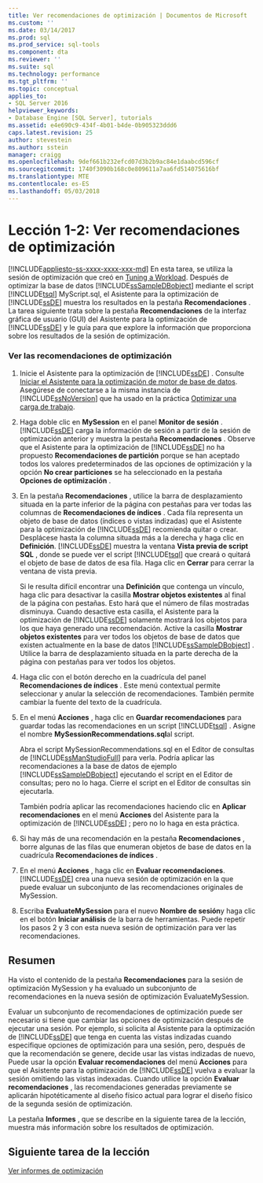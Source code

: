 ```yaml
---
title: Ver recomendaciones de optimización | Documentos de Microsoft
ms.custom: ''
ms.date: 03/14/2017
ms.prod: sql
ms.prod_service: sql-tools
ms.component: dta
ms.reviewer: ''
ms.suite: sql
ms.technology: performance
ms.tgt_pltfrm: ''
ms.topic: conceptual
applies_to:
- SQL Server 2016
helpviewer_keywords:
- Database Engine [SQL Server], tutorials
ms.assetid: e4e690c9-434f-4b01-b4de-0b905323ddd6
caps.latest.revision: 25
author: stevestein
ms.author: sstein
manager: craigg
ms.openlocfilehash: 9def661b232efcd07d3b2b9ac84e1daabcd596cf
ms.sourcegitcommit: 1740f3090b168c0e809611a7aa6fd514075616bf
ms.translationtype: MTE
ms.contentlocale: es-ES
ms.lasthandoff: 05/03/2018
---
```

# <a name="lesson-1-2---viewing-tuning-recommendations"></a>Lección 1-2: Ver recomendaciones de optimización
[!INCLUDE[appliesto-ss-xxxx-xxxx-xxx-md](../../includes/appliesto-ss-xxxx-xxxx-xxx-md.md)]
En esta tarea, se utiliza la sesión de optimización que creó en [Tuning a Workload](../../tools/dta/lesson-1-1-tuning-a-workload.md). Después de optimizar la base de datos [!INCLUDE[ssSampleDBobject](../../includes/sssampledbobject-md.md)] mediante el script [!INCLUDE[tsql](../../includes/tsql-md.md)] MyScript.sql, el Asistente para la optimización de [!INCLUDE[ssDE](../../includes/ssde-md.md)] muestra los resultados en la pestaña **Recomendaciones** . La tarea siguiente trata sobre la pestaña **Recomendaciones** de la interfaz gráfica de usuario (GUI) del Asistente para la optimización de [!INCLUDE[ssDE](../../includes/ssde-md.md)] y le guía para que explore la información que proporciona sobre los resultados de la sesión de optimización.  
  
### <a name="view-tuning-recommendations"></a>Ver las recomendaciones de optimización  
  
1.  Inicie el Asistente para la optimización de [!INCLUDE[ssDE](../../includes/ssde-md.md)] . Consulte [Iniciar el Asistente para la optimización de motor de base de datos](../../tools/dta/lesson-1-1-launching-database-engine-tuning-advisor.md). Asegúrese de conectarse a la misma instancia de [!INCLUDE[ssNoVersion](../../includes/ssnoversion-md.md)] que ha usado en la práctica [Optimizar una carga de trabajo](../../tools/dta/lesson-1-1-tuning-a-workload.md).  
  
2.  Haga doble clic en **MySession** en el panel **Monitor de sesión** . [!INCLUDE[ssDE](../../includes/ssde-md.md)] carga la información de sesión a partir de la sesión de optimización anterior y muestra la pestaña **Recomendaciones** . Observe que el Asistente para la optimización de [!INCLUDE[ssDE](../../includes/ssde-md.md)] no ha propuesto **Recomendaciones de partición** porque se han aceptado todos los valores predeterminados de las opciones de optimización y la opción **No crear particiones** se ha seleccionado en la pestaña **Opciones de optimización** .  
  
3.  En la pestaña **Recomendaciones** , utilice la barra de desplazamiento situada en la parte inferior de la página con pestañas para ver todas las columnas de **Recomendaciones de índices** . Cada fila representa un objeto de base de datos (índices o vistas indizadas) que el Asistente para la optimización de [!INCLUDE[ssDE](../../includes/ssde-md.md)] recomienda quitar o crear. Desplácese hasta la columna situada más a la derecha y haga clic en **Definición**. [!INCLUDE[ssDE](../../includes/ssde-md.md)] muestra la ventana **Vista previa de script SQL** , donde se puede ver el script [!INCLUDE[tsql](../../includes/tsql-md.md)] que creará o quitará el objeto de base de datos de esa fila. Haga clic en **Cerrar** para cerrar la ventana de vista previa.  
  
    Si le resulta difícil encontrar una **Definición** que contenga un vínculo, haga clic para desactivar la casilla **Mostrar objetos existentes** al final de la página con pestañas. Esto hará que el número de filas mostradas disminuya. Cuando desactive esta casilla, el Asistente para la optimización de [!INCLUDE[ssDE](../../includes/ssde-md.md)] solamente mostrará los objetos para los que haya generado una recomendación. Active la casilla **Mostrar objetos existentes** para ver todos los objetos de base de datos que existen actualmente en la base de datos [!INCLUDE[ssSampleDBobject](../../includes/sssampledbobject-md.md)] . Utilice la barra de desplazamiento situada en la parte derecha de la página con pestañas para ver todos los objetos.  
  
4.  Haga clic con el botón derecho en la cuadrícula del panel **Recomendaciones de índices** . Este menú contextual permite seleccionar y anular la selección de recomendaciones. También permite cambiar la fuente del texto de la cuadrícula.  
  
5.  En el menú **Acciones** , haga clic en **Guardar recomendaciones** para guardar todas las recomendaciones en un script [!INCLUDE[tsql](../../includes/tsql-md.md)] . Asigne el nombre **MySessionRecommendations.sql**al script.  
  
    Abra el script MySessionRecommendations.sql en el Editor de consultas de [!INCLUDE[ssManStudioFull](../../includes/ssmanstudiofull-md.md)] para verla. Podría aplicar las recomendaciones a la base de datos de ejemplo [!INCLUDE[ssSampleDBobject](../../includes/sssampledbobject-md.md)] ejecutando el script en el Editor de consultas; pero no lo haga. Cierre el script en el Editor de consultas sin ejecutarla.  
  
    También podría aplicar las recomendaciones haciendo clic en **Aplicar recomendaciones** en el menú **Acciones** del Asistente para la optimización de [!INCLUDE[ssDE](../../includes/ssde-md.md)] ; pero no lo haga en esta práctica.  
  
6.  Si hay más de una recomendación en la pestaña **Recomendaciones** , borre algunas de las filas que enumeran objetos de base de datos en la cuadrícula **Recomendaciones de índices** .  
  
7.  En el menú **Acciones** , haga clic en **Evaluar recomendaciones**. [!INCLUDE[ssDE](../../includes/ssde-md.md)] crea una nueva sesión de optimización en la que puede evaluar un subconjunto de las recomendaciones originales de MySession.  
  
8.  Escriba **EvaluateMySession** para el nuevo **Nombre de sesión**y haga clic en el botón **Iniciar análisis** de la barra de herramientas. Puede repetir los pasos 2 y 3 con esta nueva sesión de optimización para ver las recomendaciones.  
  
## <a name="summary"></a>Resumen  
Ha visto el contenido de la pestaña **Recomendaciones** para la sesión de optimización MySession y ha evaluado un subconjunto de recomendaciones en la nueva sesión de optimización EvaluateMySession.  
  
Evaluar un subconjunto de recomendaciones de optimización puede ser necesario si tiene que cambiar las opciones de optimización después de ejecutar una sesión. Por ejemplo, si solicita al Asistente para la optimización de [!INCLUDE[ssDE](../../includes/ssde-md.md)] que tenga en cuenta las vistas indizadas cuando especifique opciones de optimización para una sesión, pero, después de que la recomendación se genere, decide usar las vistas indizadas de nuevo, Puede usar la opción **Evaluar recomendaciones** del menú **Acciones** para que el Asistente para la optimización de [!INCLUDE[ssDE](../../includes/ssde-md.md)] vuelva a evaluar la sesión omitiendo las vistas indexadas. Cuando utilice la opción **Evaluar recomendaciones** , las recomendaciones generadas previamente se aplicarán hipotéticamente al diseño físico actual para lograr el diseño físico de la segunda sesión de optimización.  
  
La pestaña **Informes** , que se describe en la siguiente tarea de la lección, muestra más información sobre los resultados de optimización.  
  
## <a name="next-task-in-lesson"></a>Siguiente tarea de la lección  
[Ver informes de optimización](../../tools/dta/lesson-1-3-viewing-tuning-reports.md)  
  
  
  

